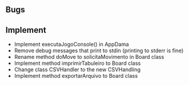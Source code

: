 ## Bugs

## Implement
- Implement executaJogoConsole() in AppDama
- Remove debug messages that print to stdin (printing to stderr is fine)
- Rename method doMove to solicitaMovimento in Board class
- Implement method imprimirTabuleiro to Board class
- Change class CSVHandler to the new CSVHandling
- Implement method exportarArquivo to Board class
